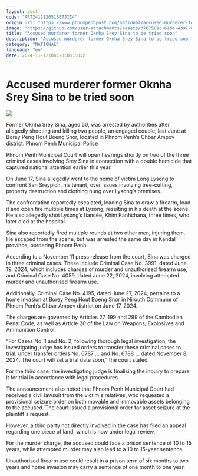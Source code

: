 ```yaml
---
layout: post
code: "ART2411120516E7JII4"
origin_url: "https://www.phnompenhpost.com/national/accused-murderer-former-oknha-srey-sina-to-be-tried-soon"
image: "https://github.com/user-attachments/assets/d767589c-61b4-4397-84bd-fe4201e53e51"
title: "Accused murderer former Oknha Srey Sina to be tried soon"
description: "​​Accused murderer former Oknha Srey Sina to be tried soon​"
category: "NATIONAL"
language: "en"
date: 2024-11-12T05:20:05.503Z
---
```


# Accused murderer former Oknha Srey Sina to be tried soon

![](https://github.com/user-attachments/assets/265f7304-abad-4c62-9071-c0d25e1603ae)

Former Oknha Srey Sina, aged 50, was arrested by authorities after allegedly shooting and killing two people, an engaged couple, last June at Borey Peng Hout Boeng Snor, located in Phnom Penh’s Chbar Ampov district. Phnom Penh Municipal Police

Phnom Penh Municipal Court will open hearings shortly on two of the three criminal cases involving Srey Sina in connection with a double homicide that captured national attention earlier this year.

On June 17, Sina allegedly went to the home of victim Long Lysong to confront San Sreypich, his tenant, over issues involving tree-cutting, property destruction and clothing hung over Lysong’s premises. 

The confrontation reportedly escalated, leading Sina to draw a firearm, load it and open fire multiple times at Lysong, resulting in his death at the scene. He also allegedly shot Lysong’s fiancée, Khim Kanhchana, three times, who later died at the hospital.

Sina also reportedly fired multiple rounds at two other men, injuring them. He escaped from the scene, but was arrested the same day in Kandal province, bordering Phnom Penh.

According to a November 11 press release from the court, Sina was charged in three criminal cases. These include Criminal Case No. 3991, dated June 19, 2024, which includes charges of murder and unauthorised firearm use, and Criminal Case No. 4059, dated June 22, 2024, involving attempted murder and unauthorised firearm use.

Additionally, Criminal Case No. 4195, dated June 27, 2024, pertains to a home invasion at Borey Peng Hout Boeng Snor in Nirouth Commune of Phnom Penh’s Chbar Ampov district on June 17, 2024.

The charges are governed by Articles 27, 199 and 299 of the Cambodian Penal Code, as well as Article 20 of the Law on Weapons, Explosives and Ammunition Control.

“For Cases No. 1 and No. 2, following thorough legal investigation, the investigating judge has issued orders to transfer these criminal cases to trial, under transfer orders No. 6787 ... and No. 6788 ... dated November 8, 2024. The court will set a trial date soon,” the court stated.

For the third case, the investigating judge is finalising the inquiry to prepare it for trial in accordance with legal procedures.

The announcement also noted that Phnom Penh Municipal Court had received a civil lawsuit from the victim's relatives, who requested a provisional seizure order on both movable and immovable assets belonging to the accused. The court issued a provisional order for asset seizure at the plaintiff's request. 

However, a third party not directly involved in the case has filed an appeal regarding one piece of land, which is now under legal review.

For the murder charge, the accused could face a prison sentence of 10 to 15 years, while attempted murder may also lead to a 10 to 15-year sentence. 

Unauthorised firearm use could result in a prison term of six months to two years and home invasion may carry a sentence of one month to one year.